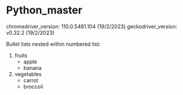 # Python_master
chromedriver_version: 110.0.5481.104 (19/2/2023)
geckodriver_version: v0.32.2 (19/2/2023)
<p>Bullet lists nested within numbered list:</p>

<ol>
  <li>fruits <ul>
      <li>apple</li>
      <li>banana</li>
  </ul></li>
  <li>vegetables <ul>
      <li>carrot</li>
      <li>broccoli</li>
  </ul></li>
</ol>